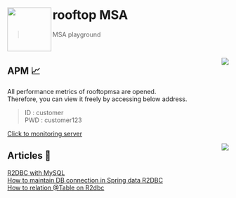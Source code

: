 # rooftop MSA <img src="https://avatars.githubusercontent.com/u/149151221?s=200&v=4" height = 100 align = left>

> MSA playground

<br>

<a href="https://hits.seeyoufarm.com"><img src="https://hits.seeyoufarm.com/api/count/incr/badge.svg?url=https%3A%2F%2Fgithub.com%2Frooftop-MSA&count_bg=%23000000&title_bg=%23000000&icon=&icon_color=%23FFFFFF&title=hits&edge_flat=true" align="right"/></a>

## APM 📈
All performance metrics of rooftopmsa are opened.    
Therefore, you can view it freely by accessing below address.   
> ID : customer   
> PWD : customer123

[Click to monitoring server](http://www.rooftopmsa.org:81)   

<a href="https://medium.com/@develxb" align="right"><img src="https://img.shields.io/badge/Medium-12100E?style=flat-square&logo=medium&logoColor=white" align="right"/></a>

## Articles 📃 
[R2DBC with MySQL](https://medium.com/@develxb/r2dbc-with-mysql-771313374b63)   
[How to maintain DB connection in Spring data R2DBC](https://medium.com/@develxb/spring-data-r2dbc-%EC%BB%A4%EB%84%A5%EC%85%98-%EC%9C%A0%EC%A7%80-%EB%B0%A9%EB%B2%95-fb1bc8d83a4f)   
[How to relation @Table on R2dbc](https://medium.com/@develxb/how-to-relation-entity-on-r2dbc-72e7dd4acdb2)   
